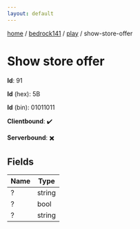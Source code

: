 ```yaml
---
layout: default
---
```


[home](/)  /  [bedrock141](/protocol/bedrock141)  /  [play](/protocol/bedrock141/play)  /  show-store-offer

# Show store offer

**Id**: 91

**Id** (hex): 5B

**Id** (bin): 01011011

**Clientbound**: ✔️

**Serverbound**: ✖️

## Fields

Name | Type
---|---
? | string
? | bool
? | string


